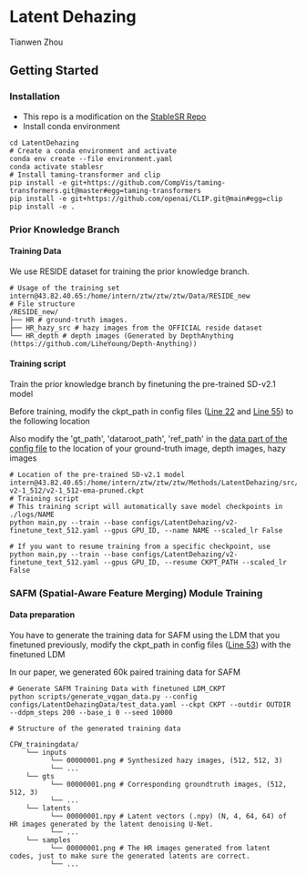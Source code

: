 # Latent Dehazing

Tianwen Zhou

## Getting Started
### Installation
* This repo is a modification on the [StableSR Repo](https://githubcom/IceClear/StableSR.git)
* Install conda environment
```
cd LatentDehazing
# Create a conda environment and activate
conda env create --file environment.yaml
conda activate stablesr
# Install taming-transformer and clip
pip install -e git+https://github.com/CompVis/taming-transformers.git@master#egg=taming-transformers
pip install -e git+https://github.com/openai/CLIP.git@main#egg=clip
pip install -e .
```

### Prior Knowledge Branch

#### Training Data
We use RESIDE dataset for training the prior knowledge branch.
```
# Usage of the training set
intern@43.82.40.65:/home/intern/ztw/ztw/ztw/Data/RESIDE_new
# File structure
/RESIDE_new/
├── HR # ground-truth images.
├── HR_hazy_src # hazy images from the OFFICIAL reside dataset
└── HR_depth # depth images (Generated by DepthAnything (https://github.com/LiheYoung/Depth-Anything))

```

#### Training script
Train the prior knowledge branch by finetuning the pre-trained SD-v2.1 model

Before training, modify the ckpt_path in config files ([Line 22](configs/LatentDehazing/v2-finetune_text_512.yaml#L22) and [Line 55](configs/LatentDehazing/v2-finetune_text_512.yaml#L55)) to the following location

Also modify the 'gt_path', 'dataroot_path', 'ref_path' in the [data part of the config file](configs/LatentDehazing/v2-finetune_text_512.yaml#L109) to the location of your ground-truth image, depth images, hazy images
```
# Location of the pre-trained SD-v2.1 model
intern@43.82.40.65:/home/intern/ztw/ztw/ztw/Methods/LatentDehazing/src/stable_diffusion-v2-1_512/v2-1_512-ema-pruned.ckpt
# Training script
# This training script will automatically save model checkpoints in ./logs/NAME
python main,py --train --base configs/LatentDehazing/v2-finetune_text_512.yaml --gpus GPU_ID, --name NAME --scaled_lr False

# If you want to resume training from a specific checkpoint, use
python main,py --train --base configs/LatentDehazing/v2-finetune_text_512.yaml --gpus GPU_ID, --resume CKPT_PATH --scaled_lr False
```

### SAFM (Spatial-Aware Feature Merging) Module Training
#### Data preparation
You have to generate the training data for SAFM using the LDM that you finetuned previously, modify the ckpt_path in config files ([Line 53](configs/LatentDehazingData/test_data.yaml#L53)) with the finetuned LDM 

In our paper, we generated 60k paired training data for SAFM
```
# Generate SAFM Training Data with finetuned LDM_CKPT
python scripts/generate_vqgan_data.py --config configs/LatentDehazingData/test_data.yaml --ckpt CKPT --outdir OUTDIR --ddpm_steps 200 --base_i 0 --seed 10000

# Structure of the generated training data

CFW_trainingdata/
    └── inputs
          └── 00000001.png # Synthesized hazy images, (512, 512, 3) 
          └── ...
    └── gts
          └── 00000001.png # Corresponding groundtruth images, (512, 512, 3) 
          └── ...
    └── latents
          └── 00000001.npy # Latent vectors (.npy) (N, 4, 64, 64) of HR images generated by the latent denoising U-Net.
          └── ...
    └── samples
          └── 00000001.png # The HR images generated from latent codes, just to make sure the generated latents are correct.
          └── ...
```
#### 